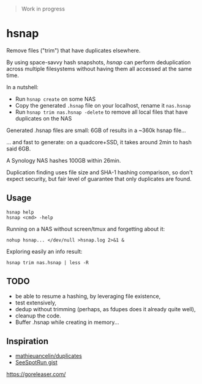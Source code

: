 > Work in progress

# hsnap
Remove files ("trim") that have duplicates elsewhere.

By using space-savvy hash snapshots, *hsnap* can perform deduplication across
multiple filesystems without having them all accessed at the same time.

In a nutshell:
- Run ```hsnap create``` on some NAS
- Copy the generated ```.hsnap``` file on your localhost, rename it ```nas.hsnap```
- Run ```hsnap trim nas.hsnap -delete``` to remove all local files that have duplicates
on the NAS

Generated .hsnap files are small: 6GB of results in a ~360k hsnap file...

... and fast to generate: on a quadcore+SSD, it takes around 2min to hash said 6GB.

A Synology NAS hashes 100GB within 26min.

Duplication finding uses file size and SHA-1 hashing comparison, so don't expect security, 
but fair level of guarantee that only duplicates are found.

## Usage
    
    hsnap help
    hsnap <cmd> -help

Running on a NAS without screen/tmux and forgetting about it:

    nohup hsnap... </dev/null >hsnap.log 2>&1 &

Exploring easily an info result:

    hsnap trim nas.hsnap | less -R

## TODO
- be able to resume a hashing, by leveraging file existence,
- test extensively,
- dedup without trimming (perhaps, as fdupes does it already quite well),
- cleanup the code.
- Buffer .hsnap while creating in memory...

## Inspiration
- [mathieuancelin/duplicates](https://github.com/mathieuancelin/duplicates/blob/master/duplicates.go)
- [SeeSpotRun gist](https://gist.github.com/SeeSpotRun/456b88424841d7ae735f)

https://goreleaser.com/
